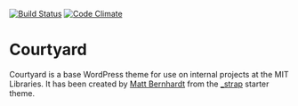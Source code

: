 [![Build Status](https://travis-ci.org/mitlibraries/courtyard.svg)](https://travis-ci.org/mitlibraries/courtyard)
[![Code Climate](https://codeclimate.com/github/mitlibraries/courtyard/badges/gpa.svg)](https://codeclimate.com/github/mitlibraries/courtyard)

Courtyard
======

Courtyard is a base WordPress theme for use on internal projects at the MIT Libraries. It has been created by [Matt Bernhardt](https://github.com/matt-bernhardt) from the [_strap](https://github.com/ptbello/_strap) starter theme.
